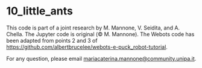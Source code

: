 # 10_little_ants


This code is part of a joint research by M. Mannone, V. Seidita, and A. Chella.
The Jupyter code is original (© M. Mannone). The Webots code has been adapted from points 2 and 3 of https://github.com/albertbrucelee/webots-e-puck_robot-tutorial.

For any question, please email mariacaterina.mannone@community.unipa.it.

